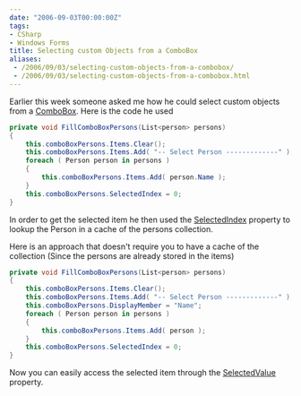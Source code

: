 ```yaml
---
date: "2006-09-03T00:00:00Z"
tags:
- CSharp
- Windows Forms
title: Selecting custom Objects from a ComboBox
aliases:
 - /2006/09/03/selecting-custom-objects-from-a-combobox/
 - /2006/09/03/selecting-custom-objects-from-a-combobox.html
---
```

Earlier this week someone asked me how he could select custom objects from a [ComboBox](http://msdn2.microsoft.com/en-us/library/system.windows.forms.combobox.aspx). Here is the code he used

```csharp
private void FillComboBoxPersons(List<person> persons) 
{
	this.comboBoxPersons.Items.Clear();
	this.comboBoxPersons.Items.Add( "-- Select Person -------------" );
	foreach ( Person person in persons ) 
	{
		this.comboBoxPersons.Items.Add( person.Name );
	}
	this.comboBoxPersons.SelectedIndex = 0;
}
```

In order to get the selected item he then used the [SelectedIndex](http://msdn2.microsoft.com/en-us/library/system.windows.forms.combobox.selectedindex.aspx) property to lookup the Person in a cache of the persons collection.

Here is an approach that doesn't require you to have a cache of the collection (Since the persons are already stored in the items)

```csharp
private void FillComboBoxPersons(List<person> persons) 
{
	this.comboBoxPersons.Items.Clear();
	this.comboBoxPersons.Items.Add( "-- Select Person -------------" );
	this.comboBoxPersons.DisplayMember = "Name";
	foreach ( Person person in persons ) 
	{
		this.comboBoxPersons.Items.Add( person );
	}
	this.comboBoxPersons.SelectedIndex = 0;
}
```

Now you can easily access the selected item through the [SelectedValue](http://msdn2.microsoft.com/en-us/library/system.windows.forms.listcontrol.selectedvalue.aspx) property.
